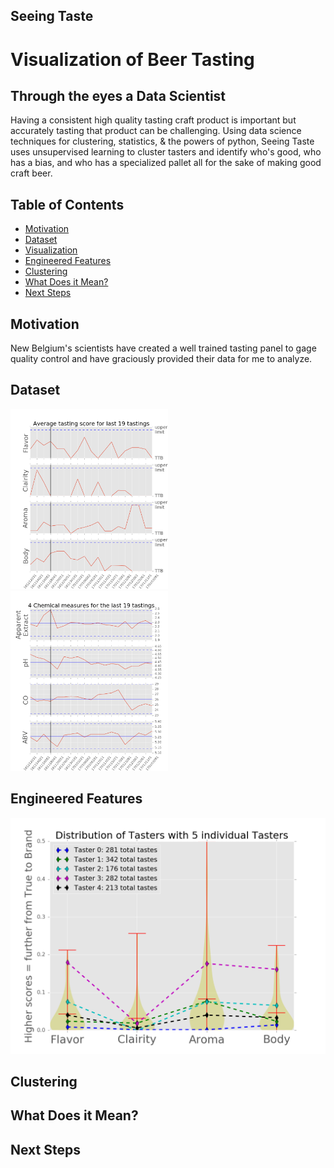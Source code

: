 ## Seeing Taste

# Visualization of Beer Tasting
## Through the eyes a Data Scientist

Having a consistent high quality tasting craft product is important but accurately tasting that product can be challenging. Using data science techniques for clustering, statistics, &amp; the powers of python, Seeing Taste uses unsupervised learning to cluster tasters and identify who's good, who has a bias, and who has a specialized pallet all for the sake of making good craft beer.


## Table of Contents
- [Motivation](#motivation)
- [Dataset](#dataset)
- [Visualization](#visualization)
- [Engineered Features](#engineered-features)
- [Clustering](#clustering)
- [What Does it Mean?](#what-does-it-mean?)
- [Next Steps](#next-steps)

## Motivation

New Belgium's scientists have created a well trained tasting panel to gage quality control and have graciously provided their data for me to analyze.

## Dataset


<p align="left">
    <img src="/figures/brews.png" width=50% height=50% alt="brews"/>
    <img src="/figures/sci.png" width=50% height=50% alt="sci"/>
</p>


## Engineered Features

![Alt text](/figures/tasters.png "Taster Distribution")
## Clustering

## What Does it Mean?

## Next Steps
